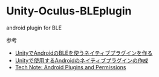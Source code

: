 # Unity-Oculus-BLEplugin
android plugin for BLE

参考
- [UnityでAndroidのBLEを使うネイティブプラグインを作る](https://www.sambaiz.net/article/27/)
- [Unityで使用するAndroidのネイティブプラグインの作成](https://tomosoft.jp/design/?p=43274)
- [Tech Note: Android Plugins and Permissions](https://developer.oculus.com/blog/tech-note-android-plugins-and-permissions/?locale=sv_SE)

